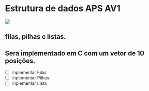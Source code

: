 # Estrutura de dados APS AV1

![](https://www.google.com/url?sa=i&url=https%3A%2F%2Fwww.unicarioca.edu.br%2F&psig=AOvVaw1K7Na-vBlZXGXKLqW2lCTe&ust=1600434351869000&source=images&cd=vfe&ved=0CAIQjRxqFwoTCKjn-9yg8OsCFQAAAAAdAAAAABAP)

## filas, pilhas e listas.
 
## Sera implementado em C com um vetor de 10 posições.

 - [ ] Inplementar Filas
 - [ ] Inplementar Pilhas
 - [ ] Inplementar Lista
